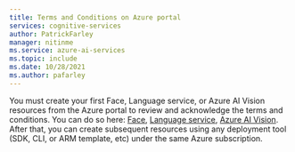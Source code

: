 ```yaml
---
title: Terms and Conditions on Azure portal
services: cognitive-services
author: PatrickFarley
manager: nitinme
ms.service: azure-ai-services
ms.topic: include
ms.date: 10/28/2021
ms.author: pafarley
---
```


You must create your first Face, Language service, or Azure AI Vision resources from the Azure portal to review and acknowledge the terms and conditions. You can do so here: [Face](https://portal.azure.com/#create/Microsoft.CognitiveServicesFace), [Language service](https://portal.azure.com/#create/Microsoft.CognitiveServicesTextAnalytics), [Azure AI Vision](https://portal.azure.com/#create/Microsoft.CognitiveServicesComputerVision). After that, you can create subsequent resources using any deployment tool (SDK, CLI, or ARM template, etc) under the same Azure subscription.
